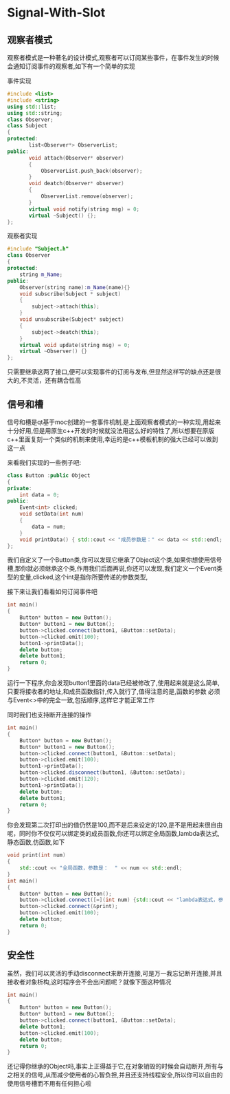 # Signal-With-Slot

 ## 观察者模式
 观察者模式是一种著名的设计模式,观察者可以订阅某些事件，在事件发生的时候会通知订阅事件的观察者,如下有一个简单的实现
 
 事件实现
 ```c++
#include <list>
#include <string>
using std::list;
using std::string;
class Observer;
class Subject
{
protected:
		list<Observer*> ObserverList;
public:
		void attach(Observer* observer)
		{
			ObserverList.push_back(observer);
		}
		void deatch(Observer* observer)
		{
			ObserverList.remove(observer);
		}
		virtual void notify(string msg) = 0;
		virtual ~Subject() {};
};
```
观察者实现
```c++
#include "Subject.h"
class Observer
{
protected:
	string m_Name;
public:
	Observer(string name):m_Name(name){}
	void subscribe(Subject * subject)
	{
		subject->attach(this);
	}
	void unsubscribe(Subject* subject)
	{
		subject->deatch(this);
	}
	virtual void update(string msg) = 0;
	virtual ~Observer() {}
};
```
只需要继承这两了接口,便可以实现事件的订阅与发布,但显然这样写的缺点还是很大的,不灵活，还有耦合性高

 ## 信号和槽
 信号和槽是qt基于moc创建的一套事件机制,是上面观察者模式的一种实现,用起来十分好用,但是用原生c++开发的时候就没法用这么好的特性了,所以想要在原版c++里面复刻一个类似的机制来使用,幸运的是c++模板机制的强大已经可以做到这一点

来看我们实现的一些例子吧:
```c++
class Button :public Object
{
private:
	int data = 0;
public:
	Event<int> clicked;
	void setData(int num) 
	{
		data = num;
	}
	void printData() { std::cout << "成员参数是：" << data << std::endl; };
};
```
我们自定义了一个Button类,你可以发现它继承了Object这个类,如果你想使用信号槽,那你就必须继承这个类,作用我们后面再说,你还可以发现,我们定义一个Event<int>类型的变量,clicked,这个int是指你所要传递的参数类型,

接下来让我们看看如何订阅事件吧
```c++
int main()
{
	Button* button = new Button();
	Button* button1 = new Button();
	button->clicked.connect(button1, &Button::setData);
	button->clicked.emit(100);
	button1->printData();
	delete button;
	delete button1;
	return 0;
}
```
运行一下程序,你会发现button1里面的data已经被修改了,使用起来就是这么简单,只要将接收者的地址,和成员函数指针,传入就行了,值得注意的是,函数的参数
必须与Event<>中的完全一致,包括顺序,这样它才能正常工作

同时我们也支持断开连接的操作
```c++
int main()
{
	Button* button = new Button();
	Button* button1 = new Button();
	button->clicked.connect(button1, &Button::setData);
	button->clicked.emit(100);
	button1->printData();
	button->clicked.disconnect(button1, &Button::setData);
	button->clicked.emit(120);
	button1->printData();
	delete button;
	delete button1;
	return 0;
}
```
	
你会发现第二次打印出的值仍然是100,而不是后来设定的120,是不是用起来很自由呢，同时你不仅仅可以绑定类的成员函数,你还可以绑定全局函数,lambda表达式,静态函数,仿函数,如下
```c++
void print(int num)
{
	std::cout << "全局函数，参数是：  " << num << std::endl;
}
int main()
{
	Button* button = new Button();
	button->clicked.connect([=](int num) {std::cout << "lambda表达式，参数是：" << num << std::endl; });
	button->clicked.connect(&print);
	button->clicked.emit(100);
	delete button;
	return 0;
}
```
## 安全性
虽然，我们可以灵活的手动disconnect来断开连接,可是万一我忘记断开连接,并且接收者对象析构,这时程序会不会出问题呢？就像下面这种情况
```c++	
int main()
{
	Button* button = new Button();
	Button* button1 = new Button();
	button->clicked.connect(button1, &Button::setData);
	delete button1;
	button->clicked.emit(100);
	delete button;
	return 0;
}
```
还记得你继承的Object吗,事实上正得益于它,在对象销毁的时候会自动断开,所有与之相关的信号,从而减少使用者的心智负担,并且还支持线程安全,所以你可以自由的使用信号槽而不用有任何担心啦
